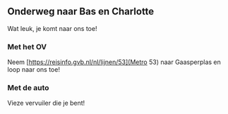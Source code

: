 ## Onderweg naar Bas en Charlotte

Wat leuk, je komt naar ons toe!

### Met het OV
Neem [https://reisinfo.gvb.nl/nl/lijnen/53](Metro 53) naar Gaasperplas en loop naar ons toe!

### Met de auto
Vieze vervuiler die je bent!


